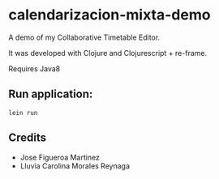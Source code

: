 # calendarizacion-mixta-demo

A demo of my Collaborative Timetable Editor.

It was developed with Clojure and Clojurescript + re-frame.

Requires Java8

## Run application:

```
lein run
```

## Credits

* Jose Figueroa Martinez
* Lluvia Carolina Morales Reynaga
